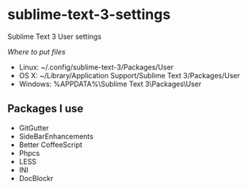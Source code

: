 sublime-text-3-settings
=======================

Sublime Text 3 User settings


*Where to put files*

* Linux: ~/.config/sublime-text-3/Packages/User
* OS X: ~/Library/Application Support/Sublime Text 3/Packages/User
* Windows: %APPDATA%\Sublime Text 3\Packages\User

Packages I use
--------------

* GitGutter
* SideBarEnhancements
* Better CoffeeScript
* Phpcs
* LESS
* INI
* Doc​Blockr
